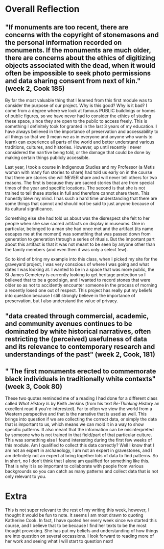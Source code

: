 # Overall Reflection

##  "If monuments are too recent, there are concerns with the copyright of stonemasons and the personal information recorded on monuments. If the monuments are much older, there are concerns about the ethics of digitizing objects associated with the dead, when it would often be impossible to seek photo permissions and data sharing consent from next of kin." (week 2, Cook 185)

  By far the most valuable thing that I learned from this first module was to consider the purpose of our project. Why is this good? Why is it bad? I come from a degree where we look at famous PUBLIC buildinigs or homes of public figures, so we have never had to consider the ethics of studing these space, since they are open to the public to access freely. This is something I definitely took for granted in the last 3 years of my education. I have always believed in the importance of preservation and accessability to all things so that we (I mean we as in everyone and anyone who wants to learn) can experience all parts of the world and better understand various traditions, cultures, and histories. However, up until recently I never considered the narrtive being told, or the damage that could be done by making certain things publicly accessible. 
  
  Last year, I took a course in Indigenous Studies and my Professor (a Metis woman with many fun stories to share) had told us early on in the course that there are stories she will NEVER share and will never tell others for two reasons. The first is because they are sacred stories that are from special times of the year and specific locations. The second is that she is not trained to tell these stories in full and therefore cannot share them. This honestly blew my mind. I has such a hard time understanding that there are some things that cannot and should not be said to just anyone because of its cultural significance.
  
  Something else she had told us about was the disrespect she felt to her people when she saw sacred artifacts on display in museums. One in particular, belonged to a man she had once met and the artifact (its name escapes me at the moment) was something that was passed down from generation to generation through a series of rituals. But the important part about this artifact is that it was not meant to be seen by anyone other than the family members (and even then it was only a select few). 
  
  So to kind of bring my example into this class, when I picked my site for the graveyard project, I was very conscious of where I was going and what dates I was looking at. I wanted to be in a space that was more public, the St James Cemetery is currently looking to get heritage protection so I believed that to be a good sign, and I wanted to record stones that were older so as not to accidently encounter someone in the process of morning a recently losed one out of respect. This project has really put my beliefs into question because I still strongly believe in the importance of preservation, but I also understand the value of privacy.
 
 
##  "data created through commercial, academic, and community avenues continues to be dominated by white historical narratives, often restricting the (perceived) usefulness of data and its relevance to contemporary research and understandings of the past" (week 2, Cook, 181)
  
##  " The first monuments erected to commemorate black individuals in traditionally white contexts" (week 3, Cook 80)
  
  These two quotes reminded me of a reading I had done for a different class called *What History Is* by Keith Jenkins (from his text *Re-Thinking History* an excellent read if you're interested). Far to often we view the world from a Western perspective and that is the narrative that is used as well. This brings into question if we are collecting the correct data, or simply the data that is important to us, which means we can mold it in a way to show specific patterns. It also meant that the information can be misinterpreted by someone who is not trained in that field/part of that particular culture. This was something else I found interesting during the first few weeks of this module. Am I qualified to collect this data correctly? Well I know that I am not an expert in archaeology, I am not an expert in gravestones, and I am definitely not an expert at bring together lots of data to find patterns. So in short, no I don't think that I alone am qualified for something like this. That is why it is so important to collaborate with people from various backgrounds so you can catch as many patterns and collect data that is not only relevant to you. 
  
# Extra
  
  This is not super relevant to the rest of my writing this week, however, I thought it would be fun to note. It seems I am most drawn to quoting Katherine Cook. In fact, I have quoted her every week since we started this course, and I believe that to be because I find her texts to be the most thought provoking. She has put my beliefs and understanding of how things are into question on several occassions. I look forward to reading more of her work and seeing what I will start to question next!
